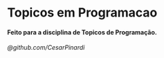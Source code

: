 # Topicos em Programacao
<h4>
Feito para a disciplina de Topicos de Programação.
</h4>

*@github.com/CesarPinardi*
